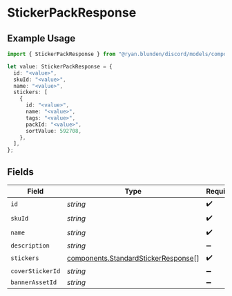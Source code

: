 # StickerPackResponse

## Example Usage

```typescript
import { StickerPackResponse } from "@ryan.blunden/discord/models/components";

let value: StickerPackResponse = {
  id: "<value>",
  skuId: "<value>",
  name: "<value>",
  stickers: [
    {
      id: "<value>",
      name: "<value>",
      tags: "<value>",
      packId: "<value>",
      sortValue: 592708,
    },
  ],
};
```

## Fields

| Field                                                                                      | Type                                                                                       | Required                                                                                   | Description                                                                                |
| ------------------------------------------------------------------------------------------ | ------------------------------------------------------------------------------------------ | ------------------------------------------------------------------------------------------ | ------------------------------------------------------------------------------------------ |
| `id`                                                                                       | *string*                                                                                   | :heavy_check_mark:                                                                         | N/A                                                                                        |
| `skuId`                                                                                    | *string*                                                                                   | :heavy_check_mark:                                                                         | N/A                                                                                        |
| `name`                                                                                     | *string*                                                                                   | :heavy_check_mark:                                                                         | N/A                                                                                        |
| `description`                                                                              | *string*                                                                                   | :heavy_minus_sign:                                                                         | N/A                                                                                        |
| `stickers`                                                                                 | [components.StandardStickerResponse](../../models/components/standardstickerresponse.md)[] | :heavy_check_mark:                                                                         | N/A                                                                                        |
| `coverStickerId`                                                                           | *string*                                                                                   | :heavy_minus_sign:                                                                         | N/A                                                                                        |
| `bannerAssetId`                                                                            | *string*                                                                                   | :heavy_minus_sign:                                                                         | N/A                                                                                        |